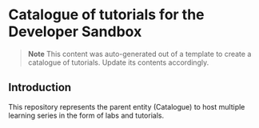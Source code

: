 # Catalogue of tutorials for the Developer Sandbox

> **Note**
This content was auto-generated out of a template to create a catalogue of tutorials.
Update its contents accordingly.

## Introduction

This repository represents the parent entity (Catalogue) to host multiple learning series in the form of labs and tutorials.

<br/>